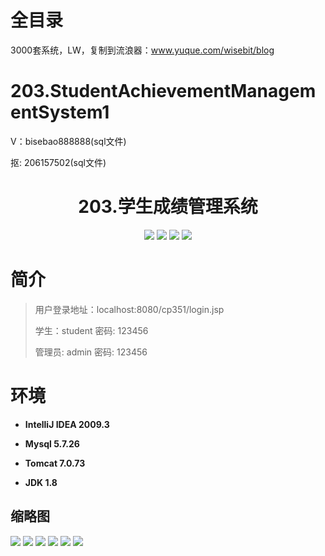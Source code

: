# 全目录

3000套系统，LW，复制到流浪器：www.yuque.com/wisebit/blog

# 203.StudentAchievementManagementSystem1

<p>V：bisebao888888(sql文件)</p>
<p>抠: 206157502(sql文件)</p>


<p><h1 align="center">203.学生成绩管理系统</h1></p>


<p align="center">
	<img src="https://img.shields.io/badge/jdk-1.8-orange.svg"/>
    <img src="https://img.shields.io/badge/servlet-5.x-lightgrey.svg"/>
    <img src="https://img.shields.io/badge/jsp-3.x-blue.svg"/>
    <img src="https://img.shields.io/badge/jdbc-5.x-yellow.svg"/>
</p>

# 简介
>
> 
>
> 用户登录地址：localhost:8080/cp351/login.jsp
>
> 学生：student   密码: 123456
>
> 管理员: admin   密码: 123456
>

# 环境

- <b>IntelliJ IDEA 2009.3</b>

- <b>Mysql 5.7.26</b>

- <b>Tomcat 7.0.73</b>

- <b>JDK 1.8</b>




## 缩略图

![](https://bitwise.oss-cn-heyuan.aliyuncs.com/2024/9/10/82cc41d5-4f06-435c-81c1-2a897c53986d.png)
![](https://bitwise.oss-cn-heyuan.aliyuncs.com/2024/9/10/b890cff6-168a-49d3-a2af-5e4200f11243.png)
![](https://bitwise.oss-cn-heyuan.aliyuncs.com/2024/9/10/3880b102-b97a-4a60-824b-a2ee6fcb390d.png)
![](https://bitwise.oss-cn-heyuan.aliyuncs.com/2024/9/10/6e155dcc-dd7f-4902-b008-3093803977eb.png)
![](https://bitwise.oss-cn-heyuan.aliyuncs.com/2024/9/10/206848c4-c547-4b99-8b1b-130215bcf276.png)
![](https://bitwise.oss-cn-heyuan.aliyuncs.com/2024/9/10/ef100026-f0a5-4ed5-a89a-daa03b7b736c.png)


